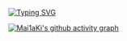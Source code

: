[![Typing SVG](https://readme-typing-svg.demolab.com?font=Fira+Code&size=35&pause=1000&color=04F706&background=0DFF0F00&center=true&vCenter=true&random=true&width=435&lines=Hello%2C+%E4%BD%A0%E5%A5%BD)](https://git.io/typing-svg)

[![Mai1aKi's github activity graph](https://github-readme-activity-graph.vercel.app/graph?username=Mai1aKi)](https://github.com/Mai1aKi/github-readme-activity-graph)
